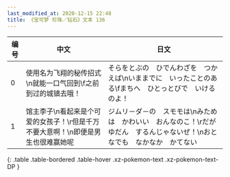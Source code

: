 ```yaml
---
last_modified_at: 2020-12-15 22:48
title: 《宝可梦 珍珠／钻石》文本 136
---
```

| 编号 | 中文 | 日文 |
| ---- | ---- | ---- |
| 0 | 使用名为飞翔的秘传招式\n就能一口气回到\f之前到过的城镇去哦！ | そらをとぶの　ひでんわざを　つかえば\nいままでに　いったことのある\fまちへ　ひとっとびで　いけるのよ！ |
| 1 | 馆主李子\n看起来是个可爱的女孩子！\r但是千万不要大意啊！\n即便是男生也很难赢她呢 | ジムリ－ダ－の　スモモは\nみためは　かわいい　おんなのこ！\rだが　ゆだん　するんじゃないぜ！\nおとなでも　なかなか　かてない |
{: .table .table-bordered .table-hover .xz-pokemon-text .xz-pokemon-text-DP }